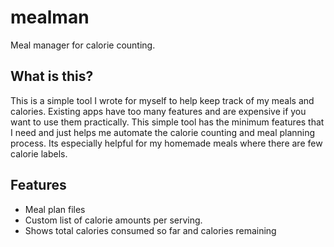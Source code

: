 # mealman
Meal manager for calorie counting. 

## What is this?
This is a simple tool I wrote for myself to help keep track of my meals and calories. 
Existing apps have too many features and are expensive if you want to use them practically. 
This simple tool has the minimum features that I need and just helps me automate the calorie counting and meal planning process. Its especially helpful for my homemade meals where there are few calorie labels.

## Features
- Meal plan files
- Custom list of calorie amounts per serving.
- Shows total calories consumed so far and calories remaining
